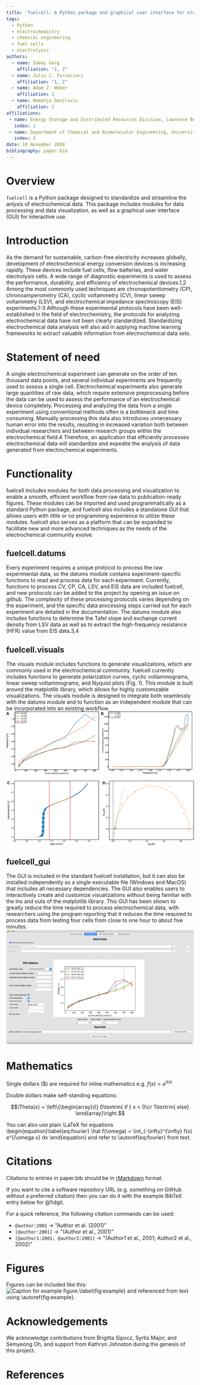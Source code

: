 ```yaml
---
title: 'fuelcell: A Python package and graphical user interface for electrochemical data analysis'
tags:
  - Python
  - electrochemistry
  - chemical engineering
  - fuel cells
  - electrolysis
authors:
  - name: Samay Garg
    affiliation: "1, 2"
  - name: Julie C. Fornaciari
    affiliation: "1, 2"
  - name: Adam Z. Weber
    affiliation: 1
  - name: Nemanja Danilovic
  	affiliation: 1
affiliations:
 - name: Energy Storage and Distributed Resources Division, Lawrence Berkeley National Laboratory, Berkeley, CA 94720
   index: 1
 - name: Department of Chemical and Biomolecular Engineering, University of California Berkeley, Berkeley CA 94720
   index: 2
date: 10 November 2020
bibliography: paper.bib
---
```


# Overview

`fuelcell` is a Python package designed to standardize and streamline the anlysis of electrochemical data. This package includes modules for data processing and data visualization, as well as a graphical user interface (GUI) for interactive use.

# Introduction

As the demand for sustainable, carbon-free electricity increases globally, development of electrochemical energy conversion devices is increasing rapidly.  These devices include fuel cells, flow batteries, and water electrolysis cells. A wide range of diagnostic experiments is used to assess the performance, durability, and efficiency of electrochemical devices.1,2 Among the most commonly used techniques are chronopotentiometry (CP), chronoamperometry (CA), cyclic voltammetry (CV), linear sweep voltammetry (LSV), and electrochemical impedance spectroscopy (EIS) experiments.1-3 Although these experimental protocols have been well-established in the field of electrochemistry, the protocols for analyzing electrochemical data have not been clearly standardized. Standardizing electrochemical data analysis will also aid in applying machine learning frameworks to extract valuable information from electrochemical data sets. 

# Statement of need
A single electrochemical experiment can generate on the order of ten thousand data points, and several individual experiments are frequently used to assess a single cell. Electrochemical experiments also generate large quantities of raw data, which require extensive preprocessing before the data can be used to assess the performance of an electrochemical device completely. Processing and analyzing the data from a single experiment using conventional methods often is a bottleneck and time consuming. Manually processing this data also introduces unnecessary human error into the results, resulting in increased variation both between individual researchers and between research groups within the electrochemical field.4 Therefore, an application that efficiently processes electrochemical data will standardize and expedite the analysis of data generated from electrochemical experiments.

# Functionality

fuelcell includes modules for both data processing and visualization to enable a smooth, efficient workflow from raw data to publication-ready figures. These modules can be imported and used programmatically as a standard Python package, and fuelcell also includes a standalone GUI that allows users with little or no programming experience to utilize these modules.  fuelcell also serves as a platform that can be expanded to facilitate new and more advanced techniques as the needs of the electrochemical community evolve.
## fuelcell.datums
Every experiment requires a unique protocol to process the raw experimental data, so the datums module contains experiment-specific functions to read and process data for each experiment. Currently, functions to process CV, CP, CA, LSV, and EIS data are included fuelcell, and new protocols can be added to the project by opening an issue on github. The complexity of these processing protocols varies depending on the experiment, and the specific data processing steps carried out for each experiment are detailed in the documentation. The datums module also includes functions to determine the Tafel slope and exchange current density from LSV data as well as to extract the high-frequency resistance (HFR) value from EIS data.3,4
## fuelcell.visuals
The visuals module includes functions to generate visualizations, which are commonly used in the electrochemical community. fuelcell currently includes functions to generate polarization curves, cyclic voltammograms, linear sweep voltammograms, and Nyquist plots (Fig. 1). This module is built around the matplotlib library, which allows for highly customizable visualizations. The visuals module is designed to integrate both seamlessly with the datums module and to function as an independent module that can be incorporated into an existing workflow.
![Examples of figures created using functions in fuelcell.visuals. (a) Polarization curves generated using data from CP experiments. (b) Cyclic voltammograms. (c) LSV data with the Tafel fit overlaid in yellow. (d) EIS data with the HFR value calculated using both a semicircle fit and a linear fit.\label{fig:1}](fig1.png)
## fuelcell_gui
The GUI is included in the standard fuelcell installation, but it can also be installed independently as a single executable file (Windows and MacOS) that includes all necessary dependencies.  The GUI also enables users to interactively create and customize visualizations without being familiar with the ins and outs of the matplotlib library. This GUI has been shown to greatly reduce the time required to process electrochemical data, with researchers using the program reporting that it reduces the time required to process data from testing four cells from close to one hour to about five minutes.
![: Data visualization tab of the GUI. (a) Polarization curves generated using data from CP experiments. (b) Cyclic voltammograms. (c) LSV data with the Tafel fit overlaid in yellow. (d) EIS data with the HFR value calculated using both a semicircle fit and a linear fit.\label{fig:2}](fig2.png)



# Mathematics

Single dollars ($) are required for inline mathematics e.g. $f(x) = e^{\pi/x}$

Double dollars make self-standing equations:

$$\Theta(x) = \left\{\begin{array}{l}
0\textrm{ if } x < 0\cr
1\textrm{ else}
\end{array}\right.$$

You can also use plain \LaTeX for equations
\begin{equation}\label{eq:fourier}
\hat f(\omega) = \int_{-\infty}^{\infty} f(x) e^{i\omega x} dx
\end{equation}
and refer to \autoref{eq:fourier} from text.

# Citations

Citations to entries in paper.bib should be in
[rMarkdown](http://rmarkdown.rstudio.com/authoring_bibliographies_and_citations.html)
format.

If you want to cite a software repository URL (e.g. something on GitHub without a preferred
citation) then you can do it with the example BibTeX entry below for @fidgit.

For a quick reference, the following citation commands can be used:
- `@author:2001`  ->  "Author et al. (2001)"
- `[@author:2001]` -> "(Author et al., 2001)"
- `[@author1:2001; @author2:2001]` -> "(Author1 et al., 2001; Author2 et al., 2002)"

# Figures

Figures can be included like this:
![Caption for example figure.\label{fig:example}](figure.png)
and referenced from text using \autoref{fig:example}.

# Acknowledgements

We acknowledge contributions from Brigitta Sipocz, Syrtis Major, and Semyeong
Oh, and support from Kathryn Johnston during the genesis of this project.

# References